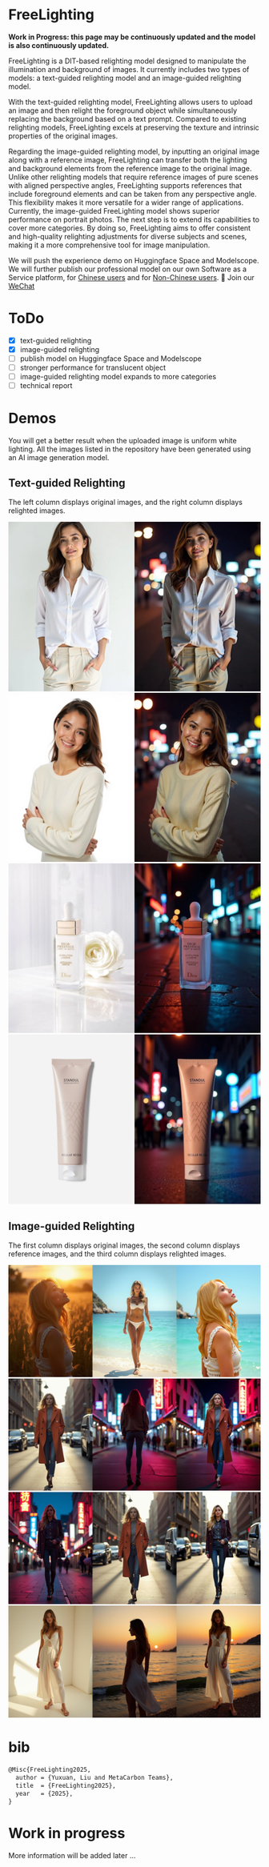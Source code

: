 # FreeLighting

**Work in Progress: this page may be continuously updated and the model is also continuously updated.**

<!-- FreeLighting is a DIT-based relighting model to manipulate the illumination and background of images. Currently, FreeLighting contains two types of models: text-guided relighting model and image-guided relighting model. 

For text-guided relighting model, uploading a image, FreeLighting can relight the foreground object with background replace simultaneously according to a text prompt. Compare to existed relighting models, FreeLighting can better keep texture and intrinsic of original images. 

For image-guided relighting model, taking an original image and a reference image as inputs, FreeLighting can transfer both lighting and background contents from the reference image to the original image. Different from existed relighting models which need pure scene images with perspective angle alignment as reference, FreeLighting can take images with foreground and any perspective angle as reference. -->

FreeLighting is a DIT-based relighting model designed to manipulate the illumination and background of images. It currently includes two types of models: a text-guided relighting model and an image-guided relighting model.

With the text-guided relighting model, FreeLighting allows users to upload an image and then relight the foreground object while simultaneously replacing the background based on a text prompt. Compared to existing relighting models, FreeLighting excels at preserving the texture and intrinsic properties of the original images.

Regarding the image-guided relighting model, by inputting an original image along with a reference image, FreeLighting can transfer both the lighting and background elements from the reference image to the original image. Unlike other relighting models that require reference images of pure scenes with aligned perspective angles, FreeLighting supports references that include foreground elements and can be taken from any perspective angle. This flexibility makes it more versatile for a wider range of applications. Currently, the image-guided FreeLighting model shows superior performance on portrait photos. The next step is to extend its capabilities to cover more categories. By doing so, FreeLighting aims to offer consistent and high-quality relighting adjustments for diverse subjects and scenes, making it a more comprehensive tool for image manipulation.

We will push the experience demo on Huggingface Space and Modelscope. We will further publish our professional model on our own Software as a Service platform, for <a href="https://marketing.k-fashionshop.com/" target="_blank">Chinese users</a> and for <a href="https://www.visboom.com/home" target="_blank">Non-Chinese users</a>. 👋 Join our <a href="WECHAT.md" target="_blank">WeChat</a> 


<!-- <div align="center"> -->
<!-- We have released our model on <a href="https://huggingface.co/spaces/lllyasviel/LuminaBrush" target="_blank">Huggingface Space</a> and <a href="https://huggingface.co/spaces/lllyasviel/LuminaBrush" target="_blank">ModelScope</a>. We will release more relighting ability in the repository and further publish our professional model on our <a href="https://marketing.k-fashionshop.com/" target="_blank">SAAS</a>. 👋 Join our <a href="WECHAT.md" target="_blank">WeChat</a>  -->
<!-- </div> -->

# ToDo
  - [x] text-guided relighting
  - [x] image-guided relighting
  - [ ] publish model on Huggingface Space and Modelscope
  - [ ] stronger performance for translucent object
  - [ ] image-guided relighting model expands to more categories
  - [ ] technical report

# Demos
You will get a better result when the uploaded image is uniform white lighting. All the images listed in the repository have been generated using an AI image generation model.

## Text-guided Relighting
The left column displays original images, and the right column displays relighted images.

<img src=demos/text-guided/1.webp />
<img src=demos/text-guided/2.webp />
<img src=demos/text-guided/3.webp />
<img src=demos/text-guided/4.webp />

## Image-guided Relighting
The first column displays original images, the second column displays reference images, and the third column displays relighted images.

<img src=demos/image-guided/2.jpg />
<img src=demos/image-guided/3.jpg />
<img src=demos/image-guided/4.jpg />
<img src=demos/image-guided/1.jpg />


# bib

    @Misc{FreeLighting2025,
      author = {Yuxuan, Liu and MetaCarbon Teams},
      title  = {FreeLighting2025},
      year   = {2025},
    }

# Work in progress

More information will be added later ...


<!-- 
# Related Work

https://github.com/lllyasviel/IC-Light

https://github.com/lllyasviel/LuminaBrush -->

